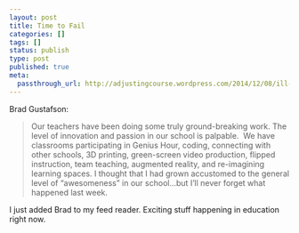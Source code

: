 ```yaml
---
layout: post
title: Time to Fail
categories: []
tags: []
status: publish
type: post
published: true
meta:
  passthrough_url: http://adjustingcourse.wordpress.com/2014/12/08/ill-never-forget/
---
```


Brad Gustafson:


>Our teachers have been doing some truly ground-breaking work. The level of innovation and passion in our school is palpable.  We have classrooms participating in Genius Hour, coding, connecting with other schools, 3D printing, green-screen video production, flipped instruction, team teaching, augmented reality, and re-imagining learning spaces. I thought that I had grown accustomed to the general level of “awesomeness” in our school…but I’ll never forget what happened last week.



I just added Brad to my feed reader. Exciting stuff happening in education right now.
